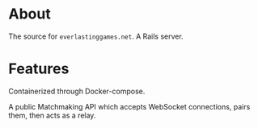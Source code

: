 # About

The source for `everlastinggames.net`. A Rails server.

# Features

Containerized through Docker-compose.

A public Matchmaking API which accepts WebSocket connections, pairs them, then acts as a relay.

